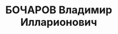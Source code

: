 ---
title: БОЧАРОВ Владимир Илларионович
description: "1893 р., с. Маслівка Прохорівського р-ну Курської обл. (Російська Федерація),\
  \ росіянин, із робітників, освіта середня спеціальна. Проживав у м. Полтава. Прораб\
  \ 4 будівельної контори. \n  Заарештований 1 листопада 1937 р. Засуджений Військовою\
  \ Колегією Верховного суду СРСР 5 січня 1938 р. за ст. ст. 54-8, 54-11 КК УРСР до\
  \ розстрілу з конфіскацією особистого майна. Вирок виконано 6 січня 1938 р. \n \
  \ Реабілітований Військовою Колегією Верховного суду СРСР 4 серпня 1938 р."
---